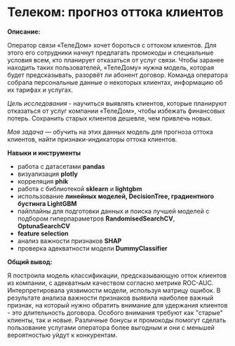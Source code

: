 # Телеком: прогноз оттока клиентов

**Описание:**

Оператор связи «ТелеДом» хочет бороться с оттоком клиентов. Для этого его сотрудники начнут предлагать промокоды и специальные условия всем, кто планирует отказаться от услуг связи. Чтобы заранее находить таких пользователей, «ТелеДому» нужна модель, которая будет предсказывать, разорвёт ли абонент договор. Команда оператора собрала персональные данные о некоторых клиентах, информацию об их тарифах и услугах. 

*Цель исследования* - научиться выявлять клиентов, которые планируют отказаться от услуг компании «ТелеДом», чтобы избежать финансовых потерь. Сохранить старых клиентов дешевле, чем привлечь новых.

*Моя задача* — обучить на этих данных модель для прогноза оттока клиентов, найти признаки-индикаторы оттока клиентов.

**Навыки и инструменты**
- работа с датасетами **pandas**
- визуализация **plotly**
- корреляция **phik**
- работа с библиотекой **sklearn** и **lightgbm**
- использование **линейных моделей, DecisionTree, градиентного бустинга LightGBM**
- пайплайны для подготовки данных и поиска лучшей моделей с подбором гиперпараметров **RandomisedSearchCV**, **OptunaSearchCV**
- **feature selection**
- анализ важности признаков **SHAP**
- проверка адекватности модели **DummyClassifier**

**Общий вывод:**

Я построила модель классификации, предсказывающую отток клиентов из компании, с адекватным качеством согласно метрике ROC-AUC. Интерпретировала уязвимости модели, используя матрицу ошибок. 
В результате анализа важности признаков выявила наиболее важный признак, на который нужно обратить внимание для удержания клиентов - это длительность договора. Особого внимания требуют как "старые" клиенты, так и новые. Различные бонусы и промокоды помогут сделать пользование услугами оператора более выгодным и они с меньшей вероятностью уйдут к конкурентам. 
